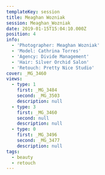 ```yaml
---
templateKey: session
title: Meaghan Wozniak
session: Meaghan_Wozniak
date: 2019-01-15T15:04:10.000Z
position: 4
info:
  - 'Photographer: Meaghan Wozniak'
  - 'Model: Cathrina Torres'
  - 'Agency: Divide Management'
  - 'Hair: Silver Orchid Salon'
  - 'Retouch: Pretty Nice Studio'
cover: _MG_3460
views:
  - type: 1
    first: _MG_3484
    second: _MG_3503
    description: null
  - type: 3
    first: _MG_3460
    second: null
    description: null
  - type: 0
    first: _MG_3496
    second: _MG_3477
    description: null
tags:
  - beauty
  - retouch
---
```

